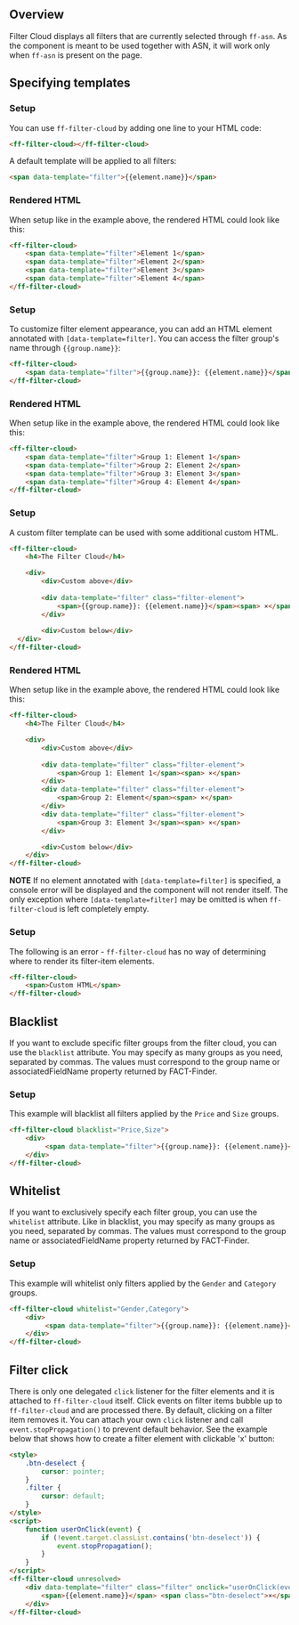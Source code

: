 ## Overview
Filter Cloud displays all filters that are currently selected through `ff-asn`. As the component is meant to be used together with ASN, it will work only when `ff-asn` is present on the page.

## Specifying templates

### Setup
You can use `ff-filter-cloud` by adding one line to your HTML code:
```html
<ff-filter-cloud></ff-filter-cloud>
```
A default template will be applied to all filters:
```html
<span data-template="filter">{{element.name}}</span>
```
### Rendered HTML
When setup like in the example above, the rendered HTML could look like this:
```html
<ff-filter-cloud>
    <span data-template="filter">Element 1</span>
    <span data-template="filter">Element 2</span>
    <span data-template="filter">Element 3</span>
    <span data-template="filter">Element 4</span>
</ff-filter-cloud>
```

### Setup
To customize filter element appearance, you can add an HTML element annotated with `[data-template=filter]`. You can access the filter group's name through `{{group.name}}`:
```html
<ff-filter-cloud>
    <span data-template="filter">{{group.name}}: {{element.name}}</span>
</ff-filter-cloud>
```
### Rendered HTML
When setup like in the example above, the rendered HTML could look like this:
```html
<ff-filter-cloud>
    <span data-template="filter">Group 1: Element 1</span>
    <span data-template="filter">Group 2: Element 2</span>
    <span data-template="filter">Group 3: Element 3</span>
    <span data-template="filter">Group 4: Element 4</span>
</ff-filter-cloud>
```

### Setup
A custom filter template can be used with some additional custom HTML.
```html
<ff-filter-cloud>
    <h4>The Filter Cloud</h4>

    <div>
        <div>Custom above</div>
        
        <div data-template="filter" class="filter-element">
            <span>{{group.name}}: {{element.name}}</span><span> ×</span>
        </div>
        
        <div>Custom below</div>
  </div>
</ff-filter-cloud>
```
### Rendered HTML
When setup like in the example above, the rendered HTML could look like this:
```html
<ff-filter-cloud>
    <h4>The Filter Cloud</h4>

    <div>
        <div>Custom above</div>
        
        <div data-template="filter" class="filter-element">
            <span>Group 1: Element 1</span><span> ×</span>
        </div>
        <div data-template="filter" class="filter-element">
            <span>Group 2: Element</span><span> ×</span>
        </div>
        <div data-template="filter" class="filter-element">
            <span>Group 3: Element 3</span><span> ×</span>
        </div>

        <div>Custom below</div>
    </div>
</ff-filter-cloud>
```

**NOTE** If no element annotated with `[data-template=filter]` is specified, a console error will be displayed and the component will not render itself.
The only exception where `[data-template=filter]` may be omitted is when `ff-filter-cloud` is left completely empty.

### Setup
The following is an error - `ff-filter-cloud` has no way of determining where to render its filter-item elements.
```html
<ff-filter-cloud>
    <span>Custom HTML</span>
</ff-filter-cloud>
```

## Blacklist
If you want to exclude specific filter groups from the filter cloud, you can use the `blacklist` attribute. You may specify 
as many groups as you need, separated by commas. The values must correspond to the group name or associatedFieldName property returned by FACT-Finder.

### Setup
This example will blacklist all filters applied by the `Price` and `Size` groups.
```html
<ff-filter-cloud blacklist="Price,Size">
    <div>
         <span data-template="filter">{{group.name}}: {{element.name}}</span>
    </div>
</ff-filter-cloud>
```

## Whitelist
If you want to exclusively specify each filter group, you can use the `whitelist` attribute. Like in blacklist, you may specify 
as many groups as you need, separated by commas. The values must correspond to the group name or associatedFieldName property returned by FACT-Finder.

### Setup
This example will whitelist only filters applied by the `Gender` and `Category` groups.
```html
<ff-filter-cloud whitelist="Gender,Category">
    <div>
         <span data-template="filter">{{group.name}}: {{element.name}}</span>
    </div>
</ff-filter-cloud>
```

## Filter click
There is only one delegated `click` listener for the filter elements and it is attached to `ff-filter-cloud` itself. Click events on filter items bubble up to `ff-filter-cloud` 
and are processed there. By default, clicking on a filter item removes it. You can attach your own `click` listener and call `event.stopPropagation()` to prevent default behavior. 
See the example below that shows how to create a filter element with clickable 'x' button:
```html
<style>
    .btn-deselect {
        cursor: pointer;
    }
    .filter {
        cursor: default;
    }
</style>
<script>
    function userOnClick(event) {
        if (!event.target.classList.contains('btn-deselect')) {
            event.stopPropagation();
        }
    }
</script>
<ff-filter-cloud unresolved>
    <div data-template="filter" class="filter" onclick="userOnClick(event)">
        <span>{{element.name}}</span> <span class="btn-deselect">×</span>
    </div>
</ff-filter-cloud>
```

